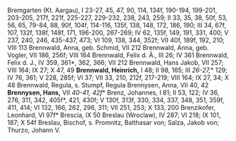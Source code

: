 Bremgarten (Kt. Aargau), I 23-27, 45, 47, 90, 114, 134f, 190-194, 199-201, 203-205, 217f, 221f, 225-227, 229-232, 238, 243, 259; II 33, 35, 38, 50f, 53, 56, 65, 79-84, 88, 90f, 104f, 114-116, 135f, 138, 148, 172, 186, 190; III 34, 67f, 107, 132f, 138f, 148f, 171, 196-200, 267-269; IV 62, 135f, 149, 191, 331, 400; V 237, 240, 246, 435-437, 473; VI 109, 138, 344, 352f; VII 40f, 189f, 192, 210; VIII 113
Brennwald, Anna, geb. Schmid, VII 212
Brennwald, Anna, geb. Vogler, VII 186, 256f; VIII 164
Brennwald, Felix d. Ä., III 26; IV 361
Brennwald, Felix d. J., IV 359, 361*, 362, 366; VII 212
Brennwald, Hans Jakob, VII 257; VIII 164; IX 27; X 47, 49
**Brennwald, Heinrich,** I 48; II 98, 165; III **26*-27,** 129; IV 76, 361; V 228, 285f; VI 37; VII 33, 210, 212f, 217-219; VIII 164; IX 27, 34; X 48
Brennwald, Regula, s. Stumpf, Regula
Brennysen, Anna, VII 40, 42
**Brennysen, Hans,** VII **40*-41, 42f**
Brenz, Johannes, I 81; II 53, 122; IV 36, 276, 311, 342, 405f*, 421, 430f; V 130f, 313f, 330, 334, 337, 348, 351, 359f, 411, 414; VI 132, 166, 262, 296, 311; VII 251, 253; X 133, 200
Brenzikofer, Leonhard, VI 97f*
Brescia, IX 50
Breslau (Wroclaw), IV 287; VI 218; IX 101, 187; X 54f
Breslau, Bischof, s. Promnitz, Balthasar von; Salza, Jakob von; Thurzo, Johann V.
